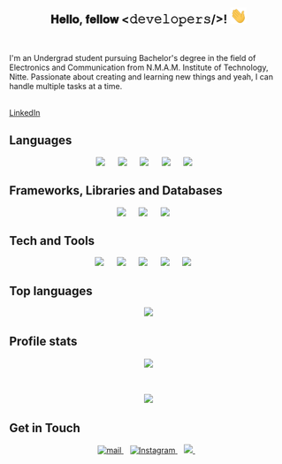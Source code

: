 <div align="center">
<h2> 𝐇𝐞𝐥𝐥𝐨, 𝐟𝐞𝐥𝐥𝐨𝐰 <𝚍𝚎𝚟𝚎𝚕𝚘𝚙𝚎𝚛𝚜/>! <img src="https://github.com/ABSphreak/ABSphreak/blob/master/gifs/Hi.gif" width="30px"></h2>
</div>
<br>
<p>I'm an Undergrad student pursuing Bachelor's degree in the field of Electronics and Communication from N.M.A.M. Institute of Technology, Nitte. Passionate about creating and learning new things and yeah, I can handle multiple tasks at a time.</p>
</br>
<a href= "https://www.linkedin.com/in/sangeetha-nayak-340128247/">LinkedIn</a>

<h2 align="left">Languages</h2>
<p align="center">
<img src="https://www.svgrepo.com/show/303480/c-logo.svg" height="50px">&nbsp;&nbsp;&nbsp;&nbsp;&nbsp;
<img src="https://www.svgrepo.com/show/349402/html5.svg" height="50px">&nbsp;&nbsp;&nbsp;&nbsp;&nbsp;
<img src="https://www.svgrepo.com/show/349330/css3.svg"  height="50px">&nbsp;&nbsp;&nbsp;&nbsp;&nbsp;
<img src="https://www.svgrepo.com/show/349419/javascript.svg" height="50px">&nbsp;&nbsp;&nbsp;&nbsp;&nbsp;
<img src="https://www.svgrepo.com/show/374016/python.svg" height="50px">&nbsp;&nbsp;&nbsp;&nbsp;
</p>
<h2 align="left">Frameworks, Libraries and Databases</h2>
<p align="center">
<img src="https://www.svgrepo.com/show/355190/reactjs.svg" height="50px">&nbsp;&nbsp;&nbsp;&nbsp;&nbsp;
<img src="https://www.svgrepo.com/show/374118/tailwind.svg" height="50px">&nbsp;&nbsp;&nbsp;&nbsp;&nbsp;
<img src="https://user-images.githubusercontent.com/88571833/190920486-b3bdd188-056d-4cbc-9bcc-4e7b6254df74.png" height="50px">&nbsp;&nbsp;&nbsp;&nbsp;&nbsp;
</p>

<h2 align="left">Tech and Tools</h2>
<p align="center">
<img src="https://www.svgrepo.com/show/373623/git.svg" height="50px">&nbsp;&nbsp;&nbsp;&nbsp;&nbsp;
<img src="https://www.svgrepo.com/show/373830/matlab.svg" height="50px">&nbsp;&nbsp;&nbsp;&nbsp;&nbsp;
<img src="https://www.svgrepo.com/show/312259/github.svg" height="50px">&nbsp;&nbsp;&nbsp;&nbsp;&nbsp;
<img src="https://upload.wikimedia.org/wikipedia/commons/thumb/a/af/Adobe_Photoshop_CC_icon.svg/1024px-Adobe_Photoshop_CC_icon.svg.png?20200616073617" height="50px">&nbsp;&nbsp;&nbsp;&nbsp;&nbsp;
<img src="https://seeklogo.com/images/C/canva-logo-B4BE25729A-seeklogo.com.png" height="50px">&nbsp;&nbsp;&nbsp;&nbsp;&nbsp;
</p>

<div align="center">
 
<h2 align="left">Top languages</h4>
<p align="center"><img src="https://github-readme-stats.vercel.app/api/top-langs/?username=sangeethanayak&layout=compact"></p>
<h2 align="left">Profile stats</h4>
<img align="center" src="https://github-readme-stats.vercel.app/api?username=sangeethanayak&show_icons=true&theme=tokyonight"></p>
</br></br>
<img src = "https://github-readme-streak-stats.herokuapp.com?user=sangeethanayak" width = 400>
</div>
<h2 align="left">Get in Touch</h2>
<p align="center">
    <a href="mailto:sangeethanayak333@gmail.com" target="_blank">
    <img src="https://www.svgrepo.com/show/223047/gmail.svg" height="40px" alt="mail"/>
    </a>&nbsp;&nbsp;
    <a href="https://instagram.com/_i_sangeetha" target="_blank">
    <img src="https://www.svgrepo.com/show/134478/instagram.svg" height="40px" alt="Instagram"/>
    </a>&nbsp;&nbsp;
    <a href="https://www.linkedin.com/in/sangeetha-nayak-340128247/" target="_blank">
    <img src="https://www.svgrepo.com/show/134579/linkedin.svg" height="40px"/>
    </a>&nbsp;&nbsp;
    
</p>

<!--
**sangeethanayak/sangeethanayak** is a ✨ _special_ ✨ repository because its `README.md` (this file) appears on your GitHub profile.

-->

